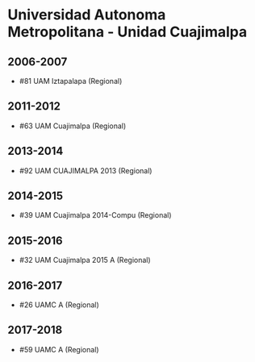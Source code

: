 # Universidad Autonoma Metropolitana - Unidad Cuajimalpa

## 2006-2007

- #81 UAM Iztapalapa (Regional)

## 2011-2012

- #63 UAM Cuajimalpa (Regional)

## 2013-2014

- #92 UAM CUAJIMALPA 2013 (Regional)

## 2014-2015

- #39 UAM Cuajimalpa 2014-Compu (Regional)

## 2015-2016

- #32 UAM Cuajimalpa 2015 A (Regional)

## 2016-2017

- #26 UAMC A (Regional)

## 2017-2018

- #59 UAMC A (Regional)


